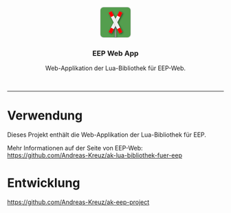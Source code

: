 <p align="center">
  <img src="/docs/assets/img/eep-web-logo-shadow-72.png" alt="" width=72 height=72>
  <h3 align="center">EEP Web App</h3>
  <p align="center">
    Web-Applikation der Lua-Bibliothek für EEP-Web.
  </p>
</p>
<br>
<hr>

# Verwendung

Dieses Projekt enthält die Web-Applikation der Lua-Bibliothek für EEP.

Mehr Informationen auf der Seite von EEP-Web:
<https://github.com/Andreas-Kreuz/ak-lua-bibliothek-fuer-eep>

# Entwicklung

<https://github.com/Andreas-Kreuz/ak-eep-project>
